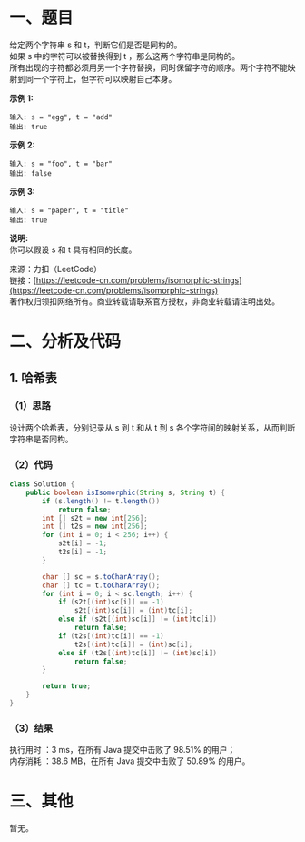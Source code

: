 # 一、题目
给定两个字符串 s 和 t，判断它们是否是同构的。   
如果 s 中的字符可以被替换得到 t ，那么这两个字符串是同构的。   
所有出现的字符都必须用另一个字符替换，同时保留字符的顺序。两个字符不能映射到同一个字符上，但字符可以映射自己本身。   

**示例 1:**   
```
输入: s = "egg", t = "add"
输出: true
```
**示例 2:**    
```
输入: s = "foo", t = "bar"
输出: false
```
**示例 3:**   
```
输入: s = "paper", t = "title"
输出: true
```
**说明:**    
你可以假设 s 和 t 具有相同的长度。     
   
来源：力扣（LeetCode）   
链接：[https://leetcode-cn.com/problems/isomorphic-strings](https://leetcode-cn.com/problems/isomorphic-strings)    
著作权归领扣网络所有。商业转载请联系官方授权，非商业转载请注明出处。    
# 二、分析及代码    
## 1. 哈希表
### （1）思路
设计两个哈希表，分别记录从 s 到 t 和从 t 到 s 各个字符间的映射关系，从而判断字符串是否同构。    
### （2）代码
```Java
class Solution {
    public boolean isIsomorphic(String s, String t) {
        if (s.length() != t.length())
            return false;
        int [] s2t = new int[256];
        int [] t2s = new int[256];
        for (int i = 0; i < 256; i++) {
            s2t[i] = -1;
            t2s[i] = -1;
        }

        char [] sc = s.toCharArray();
        char [] tc = t.toCharArray();
        for (int i = 0; i < sc.length; i++) {
            if (s2t[(int)sc[i]] == -1)
                s2t[(int)sc[i]] = (int)tc[i];
            else if (s2t[(int)sc[i]] != (int)tc[i])
                return false;
            if (t2s[(int)tc[i]] == -1)
                t2s[(int)tc[i]] = (int)sc[i];
            else if (t2s[(int)tc[i]] != (int)sc[i])
                return false;
        }

        return true;
    }
}
```
### （3）结果
执行用时 ：3 ms，在所有 Java 提交中击败了 98.51% 的用户；    
内存消耗 ：38.6 MB，在所有 Java 提交中击败了 50.89% 的用户。      
# 三、其他
暂无。  
